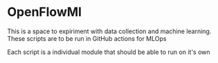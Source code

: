 # OpenFlowMl
This is a space to expiriment with data collection and machine learning. These scripts are to be run in GitHub actions for MLOps

Each script is a individual module that should be able to run on it's own
